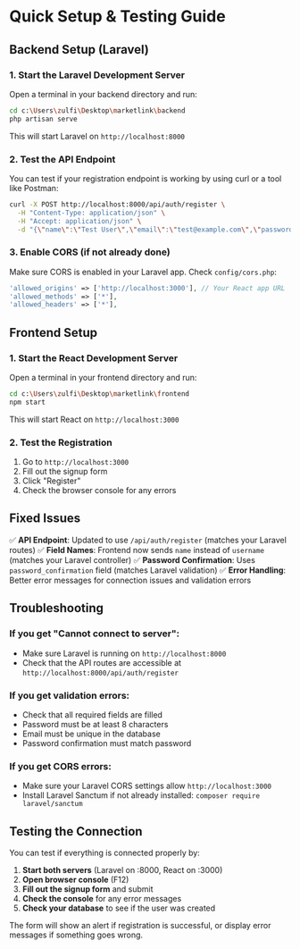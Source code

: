 # Quick Setup & Testing Guide

## Backend Setup (Laravel)

### 1. Start the Laravel Development Server

Open a terminal in your backend directory and run:

```bash
cd c:\Users\zulfi\Desktop\marketlink\backend
php artisan serve
```

This will start Laravel on `http://localhost:8000`

### 2. Test the API Endpoint

You can test if your registration endpoint is working by using curl or a tool like Postman:

```bash
curl -X POST http://localhost:8000/api/auth/register \
  -H "Content-Type: application/json" \
  -H "Accept: application/json" \
  -d "{\"name\":\"Test User\",\"email\":\"test@example.com\",\"password\":\"password123\",\"password_confirmation\":\"password123\"}"
```

### 3. Enable CORS (if not already done)

Make sure CORS is enabled in your Laravel app. Check `config/cors.php`:

```php
'allowed_origins' => ['http://localhost:3000'], // Your React app URL
'allowed_methods' => ['*'],
'allowed_headers' => ['*'],
```

## Frontend Setup

### 1. Start the React Development Server

Open a terminal in your frontend directory and run:

```bash
cd c:\Users\zulfi\Desktop\marketlink\frontend
npm start
```

This will start React on `http://localhost:3000`

### 2. Test the Registration

1. Go to `http://localhost:3000`
2. Fill out the signup form
3. Click "Register"
4. Check the browser console for any errors

## Fixed Issues

✅ **API Endpoint**: Updated to use `/api/auth/register` (matches your Laravel routes)
✅ **Field Names**: Frontend now sends `name` instead of `username` (matches your Laravel controller)
✅ **Password Confirmation**: Uses `password_confirmation` field (matches Laravel validation)
✅ **Error Handling**: Better error messages for connection issues and validation errors

## Troubleshooting

### If you get "Cannot connect to server":

- Make sure Laravel is running on `http://localhost:8000`
- Check that the API routes are accessible at `http://localhost:8000/api/auth/register`

### If you get validation errors:

- Check that all required fields are filled
- Password must be at least 8 characters
- Email must be unique in the database
- Password confirmation must match password

### If you get CORS errors:

- Make sure your Laravel CORS settings allow `http://localhost:3000`
- Install Laravel Sanctum if not already installed: `composer require laravel/sanctum`

## Testing the Connection

You can test if everything is connected properly by:

1. **Start both servers** (Laravel on :8000, React on :3000)
2. **Open browser console** (F12)
3. **Fill out the signup form** and submit
4. **Check the console** for any error messages
5. **Check your database** to see if the user was created

The form will show an alert if registration is successful, or display error messages if something goes wrong.

